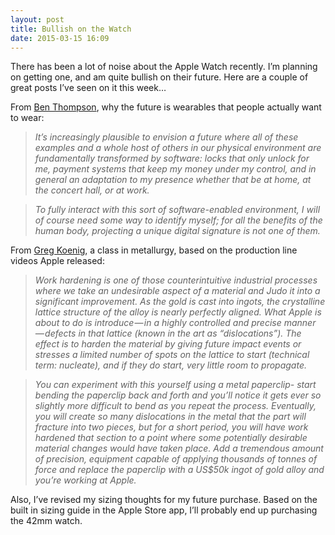 ```yaml
---
layout: post
title: Bullish on the Watch
date: 2015-03-15 16:09
---
```



There has been a lot of noise about the Apple Watch recently. I’m planning on getting one, and am quite bullish on their future. Here are a couple of great posts I’ve seen on it this week…

From [Ben Thompson](http://stratechery.com/2015/apple-make-wearable-market/), why the future is wearables that people actually want to wear:

> _It’s increasingly plausible to envision a future where all of these examples and a whole host of others in our physical environment are fundamentally transformed by software: locks that only unlock for me, payment systems that keep my money under my control, and in general an adaptation to my presence whether that be at home, at the concert hall, or at work._

> _To fully interact with this sort of software-enabled environment, I will of course need some way to identify myself; for all the benefits of the human body, projecting a unique digital signature is not one of them._

From [Greg Koenig](http://atomicdelights.com/blog/a-glimpse-at-how-the-apple-watch-is-made), a class in metallurgy, based on the production line videos Apple released:

> _Work hardening is one of those counterintuitive industrial processes where we take an undesirable aspect of a material and Judo it into a significant improvement. As the gold is cast into ingots, the crystalline lattice structure of the alloy is nearly perfectly aligned. What Apple is about to do is introduce — in a highly controlled and precise manner — defects in that lattice (known in the art as “dislocations”). The effect is to harden the material by giving future impact events or stresses a limited number of spots on the lattice to start (technical term: nucleate), and if they do start, very little room to propagate._

> _You can experiment with this yourself using a metal paperclip- start bending the paperclip back and forth and you’ll notice it gets ever so slightly more difficult to bend as you repeat the process. Eventually, you will create so many dislocations in the metal that the part will fracture into two pieces, but for a short period, you will have work hardened that section to a point where some potentially desirable material changes would have taken place. Add a tremendous amount of precision, equipment capable of applying thousands of tonnes of force and replace the paperclip with a US$50k ingot of gold alloy and you’re working at Apple._

Also, I’ve revised my sizing thoughts for my future purchase. Based on the built in sizing guide in the Apple Store app, I’ll probably end up purchasing the 42mm watch.
